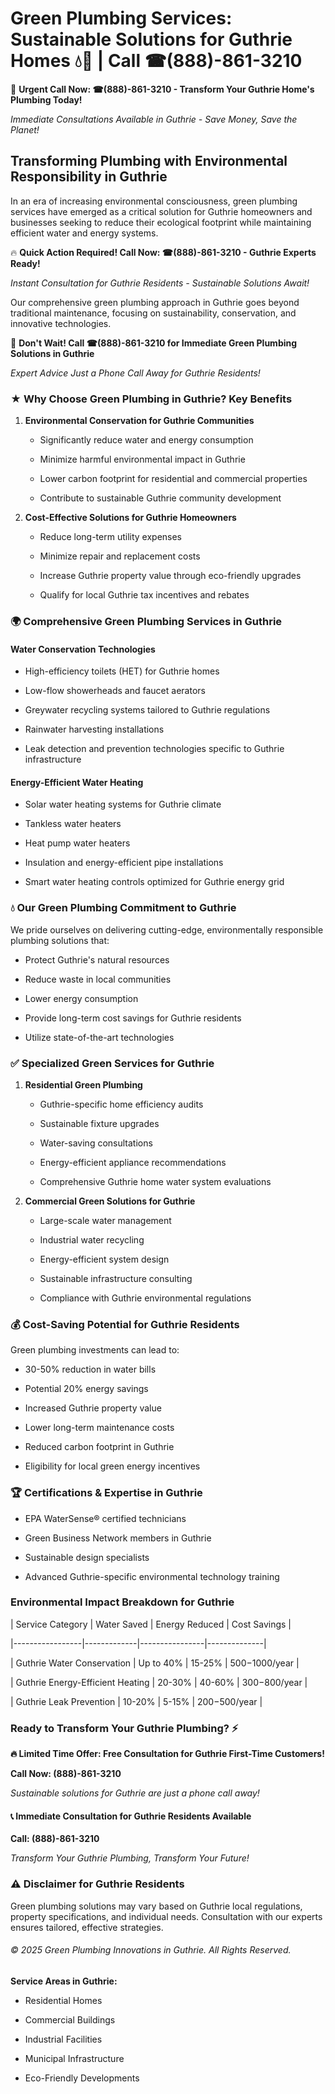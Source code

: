 # Green Plumbing Services: Sustainable Solutions for Guthrie Homes 💧🌿 | Call ☎(888)-861-3210

🚨 **Urgent Call Now: ☎(888)-861-3210 - Transform Your Guthrie Home's Plumbing Today!**
*Immediate Consultations Available in Guthrie - Save Money, Save the Planet!*

## Transforming Plumbing with Environmental Responsibility in Guthrie

In an era of increasing environmental consciousness, green plumbing services have emerged as a critical solution for Guthrie homeowners and businesses seeking to reduce their ecological footprint while maintaining efficient water and energy systems. 

🔥 **Quick Action Required! Call Now: ☎(888)-861-3210 - Guthrie Experts Ready!**
*Instant Consultation for Guthrie Residents - Sustainable Solutions Await!*

Our comprehensive green plumbing approach in Guthrie goes beyond traditional maintenance, focusing on sustainability, conservation, and innovative technologies.

🚨 **Don't Wait! Call ☎(888)-861-3210 for Immediate Green Plumbing Solutions in Guthrie**
*Expert Advice Just a Phone Call Away for Guthrie Residents!*

### ★ Why Choose Green Plumbing in Guthrie? Key Benefits

1. **Environmental Conservation for Guthrie Communities** 
   - Significantly reduce water and energy consumption
   - Minimize harmful environmental impact in Guthrie
   - Lower carbon footprint for residential and commercial properties
   - Contribute to sustainable Guthrie community development

2. **Cost-Effective Solutions for Guthrie Homeowners** 
   - Reduce long-term utility expenses
   - Minimize repair and replacement costs
   - Increase Guthrie property value through eco-friendly upgrades
   - Qualify for local Guthrie tax incentives and rebates

### 🌍 Comprehensive Green Plumbing Services in Guthrie

#### Water Conservation Technologies
- High-efficiency toilets (HET) for Guthrie homes
- Low-flow showerheads and faucet aerators
- Greywater recycling systems tailored to Guthrie regulations
- Rainwater harvesting installations
- Leak detection and prevention technologies specific to Guthrie infrastructure

#### Energy-Efficient Water Heating
- Solar water heating systems for Guthrie climate
- Tankless water heaters
- Heat pump water heaters
- Insulation and energy-efficient pipe installations
- Smart water heating controls optimized for Guthrie energy grid

### 💧 Our Green Plumbing Commitment to Guthrie

We pride ourselves on delivering cutting-edge, environmentally responsible plumbing solutions that:
- Protect Guthrie's natural resources
- Reduce waste in local communities
- Lower energy consumption
- Provide long-term cost savings for Guthrie residents
- Utilize state-of-the-art technologies

### ✅ Specialized Green Services for Guthrie

1. **Residential Green Plumbing**
   - Guthrie-specific home efficiency audits
   - Sustainable fixture upgrades
   - Water-saving consultations
   - Energy-efficient appliance recommendations
   - Comprehensive Guthrie home water system evaluations

2. **Commercial Green Solutions for Guthrie**
   - Large-scale water management
   - Industrial water recycling
   - Energy-efficient system design
   - Sustainable infrastructure consulting
   - Compliance with Guthrie environmental regulations

### 💰 Cost-Saving Potential for Guthrie Residents

Green plumbing investments can lead to:
- 30-50% reduction in water bills
- Potential 20% energy savings
- Increased Guthrie property value
- Lower long-term maintenance costs
- Reduced carbon footprint in Guthrie
- Eligibility for local green energy incentives

### 🏆 Certifications & Expertise in Guthrie

- EPA WaterSense® certified technicians
- Green Business Network members in Guthrie
- Sustainable design specialists
- Advanced Guthrie-specific environmental technology training

### Environmental Impact Breakdown for Guthrie

| Service Category | Water Saved | Energy Reduced | Cost Savings |
|-----------------|-------------|----------------|--------------|
| Guthrie Water Conservation | Up to 40% | 15-25% | $500-$1000/year |
| Guthrie Energy-Efficient Heating | 20-30% | 40-60% | $300-$800/year |
| Guthrie Leak Prevention | 10-20% | 5-15% | $200-$500/year |

### Ready to Transform Your Guthrie Plumbing? ⚡

**🔥 Limited Time Offer: Free Consultation for Guthrie First-Time Customers!**

**Call Now: (888)-861-3210**
*Sustainable solutions for Guthrie are just a phone call away!*

#### 📞 Immediate Consultation for Guthrie Residents Available

**Call: (888)-861-3210**
*Transform Your Guthrie Plumbing, Transform Your Future!*

### ⚠️ Disclaimer for Guthrie Residents

Green plumbing solutions may vary based on Guthrie local regulations, property specifications, and individual needs. Consultation with our experts ensures tailored, effective strategies.

###### © 2025 Green Plumbing Innovations in Guthrie. All Rights Reserved.

**Service Areas in Guthrie:** 
- Residential Homes
- Commercial Buildings
- Industrial Facilities
- Municipal Infrastructure
- Eco-Friendly Developments